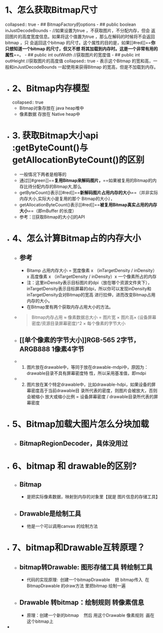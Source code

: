 # 1、怎么获取Bitmap尺寸
collapsed:: true
	- ## BitmapFactory的options
		- ## public boolean inJustDecodeBounds
			- //如果设置为true ，不获取图片，不分配内存，但会
			  返回图片的高度宽度信息。如果将这个值置为true ，那么在解码的时候将不会返回bitmap ，只
			  会返回这个bitmap 的尺寸。这个属性的目的是，如果[[#red]]==**你只想知道一个bitmap 的尺寸，但又不想
			  将其加载到内存时。这是一个非常有用的属性**==。
		- ## public int outWidth //获取图片的宽度值
		- ## public int outHeight //获取图片的高度值
		  collapsed:: true
			- 表示这个Bitmap 的宽和高，一般和inJustDecodeBounds 一起使用来获得Bitmap 的宽高，但是不加载到内存。
- # 2、Bitmap内存模型
  collapsed:: true
	- Bitmap对象存放在 java  heap堆中
	- 像素数据  存放在 Native heap中
- # 3. 获取Bitmap大小api :getByteCount()与getAllocationByteCount()的区别
	- 一般情况下两者是相等的
	- 通过[[#green]]==**复用Bitmap来解码图片，**==如果被复用的Bitmap的内存比待分配内存的Bitmap大,那么
	- getByteCount()表示[[#red]]==**新解码图片占用内存的大小**==（并非实际内存大小,实际大小是复用的那个
	  Bitmap的大小），
	- getAllocationByteCount()表示[[#red]]==**被复用Bitmap真实占用的内存大小**==（即mBuffer
	  的长度）
	- 参考：[[获取Bitmap的大小]]的API
- # 4、怎么计算Bitmap占的内存大小
	- ## 参考
		- Bitamp 占用内存大小 = 宽度像素 x （inTargetDensity / inDensity） x 高度像素 x （inTargetDensity / inDensity）x 一个像素所占的内存
		- 注：这里inDensity表示目标图片的dpi（放在哪个资源文件夹下），inTargetDensity表示目标屏幕的dpi，所以你可以发现inDensity和inTargetDensity会对Bitmap的宽高
		  进行拉伸，进而改变Bitmap占用内存的大小。
		- 在Bitmap里有两个获取内存占用大小的方法。
	- >Bitmap内存占用 ≈ 像素数据总大小 = 图片宽 × 图片高× (设备屏幕密度/资源目录屏幕密度)^2 × 每个像素的字节大小
	- ## [[单个像素的字节大小]]RGB-565 2字节，ARGB888 1像素4字节
	- 1. 图片放在drawable中，等同于放在drawable-mdpi中，原因为：drawable目录不具有屏幕密度特
	  性，所以采用基准值，即mdpi
	- 2. 图片放在某个特定drawable中，比如drawable-hdpi，如果设备的屏幕密度高于当前drawable目
	  录所代表的密度，则图片会被放大，否则会被缩小
	  放大或缩小比例 = 设备屏幕密度 / drawable目录所代表的屏幕密度
- # 5、Bitmap加载大图片怎么分块加载
	- ## BitmapRegionDecoder，具体没用过
- # 6、bitmap 和 drawable的区别?
	- ## Bitmap
		- 是把实际像素数据，映射到内存的对象里【就是  图片信息的存储工具】
	- ## Drawable是绘制工具
		- 他是一个可以调用canvas 的绘制方法
- # 7、bitmap和Drawable互转原理？
	- ## bitmap转Drawable: 图形存储工具 转绘制工具
		- 代码的实现原理:  创建一个bitmapDrawable    把 bitmap传入  在BitmapDrawable 的draw方法 里把bitmap 绘制一遍
	- ## Drawable 转bitmap：绘制规则 转像素信息
		- 原理：创建一个新的bitmap    然后 用这个Drawable 像素规则  画在这个bitmap上
-